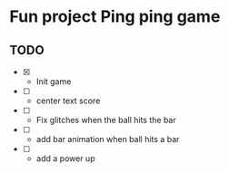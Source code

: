 # Fun project Ping ping game

## TODO
  - [x] - Init game
  - [ ] - center text score
  - [ ] - Fix glitches when the ball hits the bar
  - [ ] - add bar animation when ball hits a bar
  - [ ] - add a power up

